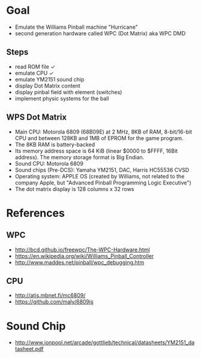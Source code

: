 # Goal

- Emulate the Williams Pinball machine "Hurricane"
- second generation hardware called WPC (Dot Matrix) aka WPC DMD

## Steps

- read ROM file ✓
- emulate CPU ✓
- emulate YM2151 sound chip
- display Dot Matrix content
- display pinbal field with element (switches)
- implement physic systems for the ball

## WPS Dot Matrix

- Main CPU: Motorola 6809 (68B09E) at 2 MHz, 8KB of RAM, 8-bit/16-bit CPU and between 128KB and 1MB of EPROM for the game program.
- The 8KB RAM is battery-backed
- Its memory address space is 64 KiB (linear $0000 to $FFFF, 16Bit address). The memory storage format is Big Endian.
- Sound CPU: Motorola 6809
- Sound chips (Pre-DCS): Yamaha YM2151, DAC, Harris HC55536 CVSD
- Operating system: APPLE OS (created by Williams, not related to the company Apple, but "Advanced Pinball Programming Logic Executive")
- The dot matrix display is 128 columns x 32 rows

# References

## WPC

- http://bcd.github.io/freewpc/The-WPC-Hardware.html
- https://en.wikipedia.org/wiki/Williams_Pinball_Controller
- http://www.maddes.net/pinball/wpc_debugging.htm

## CPU
- http://atjs.mbnet.fi/mc6809/
- https://github.com/maly/6809js

# Sound Chip
- http://www.ionpool.net/arcade/gottlieb/technical/datasheets/YM2151_datasheet.pdf
